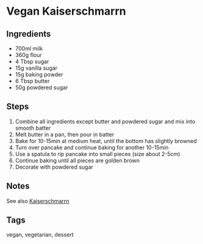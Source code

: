 # Vegan Kaiserschmarrn

## Ingredients

* 700ml milk
* 360g flour
* 4 Tbsp sugar
* 15g vanilla sugar
* 15g baking powder
* 6 Tbsp butter
* 50g powdered sugar

## Steps

1. Combine all ingredients except butter and powdered sugar and mix into smooth batter
2. Melt butter in a pan, then pour in batter
3. Bake for 10-15min at medium heat, until the bottom has slightly browned
4. Turn over pancake and continue baking for another 10-15min
5. Use a spatula to rip pancake into small pieces (size about 2-5cm) 
6. Continue baking until all pieces are golden brown
7. Decorate with powdered sugar

## Notes

See also [Kaiserschmarrn](Kaiserschmarrn.html)

## Tags
vegan, vegetarian, dessert
